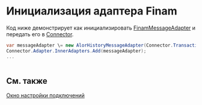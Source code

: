 # Инициализация адаптера Finam

Код ниже демонстрирует как инициализировать [FinamMessageAdapter](../api/StockSharp.Finam.FinamMessageAdapter.html) и передать его в [Connector](../api/StockSharp.Algo.Connector.html).

```cs
var messageAdapter \= new AlorHistoryMessageAdapter(Connector.TransactionIdGenerator);
Connector.Adapter.InnerAdapters.Add(messageAdapter);
...	
							
```

## См. также

[Окно настройки подключений](API_UI_ConnectorWindow.md)
